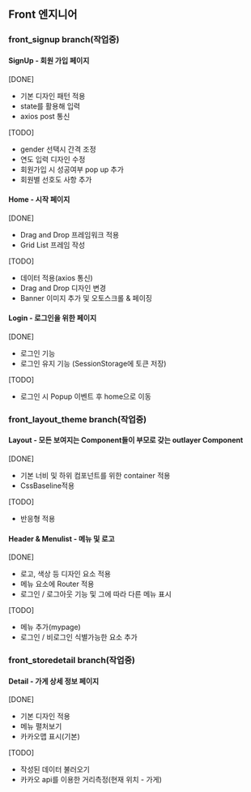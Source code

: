 ## Front 엔지니어

### front_signup branch(작업중)

#### SignUp - 회원 가입 페이지
[DONE]

- 기본 디자인 패턴 적용
- state를 활용해 입력
- axios post 통신



[TODO]

- gender 선택시 간격 조정
- 연도 입력 디자인 수정
- 회원가입 시 성공여부 pop up 추가
- 회원별 선호도 사항 추가



#### Home  - 시작 페이지<br />
[DONE]

- Drag and Drop 프레임워크 적용
- Grid List 프레임 작성



[TODO]

- 데이터 적용(axios 통신)
- Drag and Drop 디자인 변경
- Banner 이미지 추가 및 오토스크롤 & 페이징



#### Login - 로그인을 위한 페이지

[DONE]

- 로그인 기능
- 로그인 유지 기능 (SessionStorage에 토큰 저장)



[TODO]

- 로그인 시 Popup 이벤트 후 home으로 이동



### front_layout_theme branch(작업중)

#### Layout - 모든 보여지는 Component들이 부모로 갖는 outlayer Component

[DONE]

- 기본 너비 및 하위 컴포넌트를 위한 container 적용
- CssBaseline적용



[TODO]

- 반응형 적용



#### Header & Menulist  - 메뉴 및 로고

[DONE]

- 로고, 색상 등 디자인 요소 적용
- 메뉴 요소에 Router 적용
- 로그인 / 로그아웃 기능 및 그에 따라 다른 메뉴 표시



[TODO]

- 메뉴 추가(mypage)
- 로그인 / 비로그인 식별가능한 요소 추가



### front_storedetail branch(작업중)

#### Detail - 가게 상세 정보 페이지

[DONE]

- 기본 디자인 적용
- 메뉴 펼처보기
- 카카오맵 표시(기본)



[TODO]

- 작성된 데이터 불러오기
- 카카오 api를 이용한 거리측정(현재 위치 - 가게)



